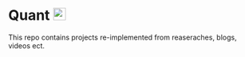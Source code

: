 # Quant <img src="https://media.giphy.com/media/rM0wxzvwsv5g4/giphy.gif" width="25px" />
This repo contains projects re-implemented from reaseraches, blogs, videos ect.   

